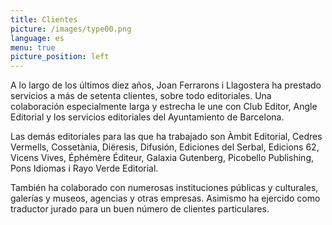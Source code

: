 ```yaml
---
title: Clientes
picture: /images/type00.png
language: es
menu: true
picture_position: left
---
```


A lo largo de los últimos diez años, Joan Ferrarons i Llagostera ha prestado servicios a más de setenta clientes, sobre todo editoriales. Una colaboración especialmente larga y estrecha le une con Club Editor, Angle Editorial y los servicios editoriales del Ayuntamiento de Barcelona.

Las demás editoriales para las que ha trabajado son Àmbit Editorial, Cedres Vermells, Cossetània, Diëresis, Difusión, Ediciones del Serbal, Edicions 62, Vicens Vives, Éphémère Éditeur, Galaxia Gutenberg, Picobello Publishing, Pons Idiomas i Rayo Verde Editorial.

También ha colaborado con numerosas instituciones públicas y culturales, galerías y museos, agencias y otras empresas. Asimismo ha ejercido como traductor jurado para un buen número de clientes particulares.